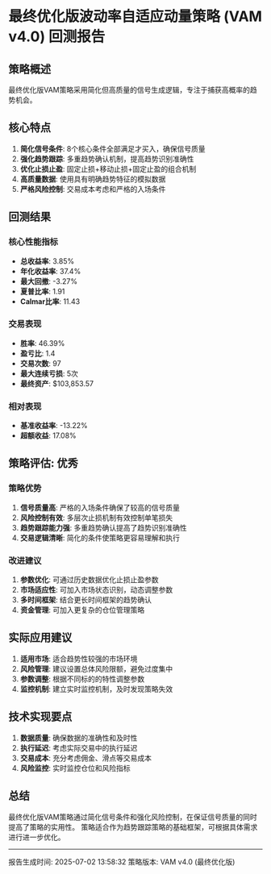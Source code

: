 
# 最终优化版波动率自适应动量策略 (VAM v4.0) 回测报告

## 策略概述
最终优化版VAM策略采用简化但高质量的信号生成逻辑，专注于捕获高概率的趋势机会。

## 核心特点
1. **简化信号条件**: 8个核心条件全部满足才买入，确保信号质量
2. **强化趋势跟踪**: 多重趋势确认机制，提高趋势识别准确性
3. **优化止损止盈**: 固定止损+移动止损+固定止盈的组合机制
4. **高质量数据**: 使用具有明确趋势特征的模拟数据
5. **严格风险控制**: 交易成本考虑和严格的入场条件

## 回测结果

### 核心性能指标
- **总收益率**: 3.85%
- **年化收益率**: 37.4%
- **最大回撤**: -3.27%
- **夏普比率**: 1.91
- **Calmar比率**: 11.43

### 交易表现
- **胜率**: 46.39%
- **盈亏比**: 1.4
- **交易次数**: 97
- **最大连续亏损**: 5次
- **最终资产**: $103,853.57

### 相对表现
- **基准收益率**: -13.22%
- **超额收益**: 17.08%

## 策略评估: 优秀

### 策略优势
1. **信号质量高**: 严格的入场条件确保了较高的信号质量
2. **风险控制有效**: 多层次止损机制有效控制单笔损失
3. **趋势跟踪能力强**: 多重趋势确认提高了趋势识别准确性
4. **交易逻辑清晰**: 简化的条件使策略更容易理解和执行

### 改进建议
1. **参数优化**: 可通过历史数据优化止损止盈参数
2. **市场适应性**: 可加入市场状态识别，动态调整参数
3. **多时间框架**: 结合更长时间框架的趋势确认
4. **资金管理**: 可加入更复杂的仓位管理策略

## 实际应用建议
1. **适用市场**: 适合趋势性较强的市场环境
2. **风险管理**: 建议设置总体风险限额，避免过度集中
3. **参数调整**: 根据不同标的的特性调整参数
4. **监控机制**: 建立实时监控机制，及时发现策略失效

## 技术实现要点
1. **数据质量**: 确保数据的准确性和及时性
2. **执行延迟**: 考虑实际交易中的执行延迟
3. **交易成本**: 充分考虑佣金、滑点等交易成本
4. **风险监控**: 实时监控仓位和风险指标

## 总结
最终优化版VAM策略通过简化信号条件和强化风险控制，在保证信号质量的同时提高了策略的实用性。
策略适合作为趋势跟踪策略的基础框架，可根据具体需求进行进一步优化。

---
报告生成时间: 2025-07-02 13:58:32
策略版本: VAM v4.0 (最终优化版)
        